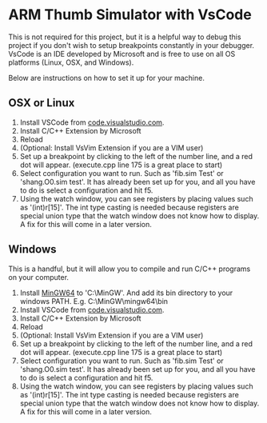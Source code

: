 # ARM Thumb Simulator with VsCode

This is not required for this project, but it is a helpful way to debug this project if you don't wish to setup breakpoints constantly in your debugger.
VsCode is an IDE developed by Microsoft and is free to use on all OS platforms (Linux, OSX, and Windows).

Below are instructions on how to set it up for your machine.

## OSX or Linux

1. Install VSCode from [code.visualstudio.com](https://code.visualstudio.com).
2. Install C/C++ Extension by Microsoft
3. Reload
4. (Optional: Install VsVim Extension if you are a VIM user)
5. Set up a breakpoint by clicking to the left of the number line, and a red dot will appear. (execute.cpp line 175 is a great place to start)
6. Select configuration you want to run. Such as 'fib.sim Test' or 'shang.O0.sim test'. It has already been set up for you, and all you have to do is select a configuration and hit f5.
7. Using the watch window, you can see registers by placing values such as '(int)r[15]'. The int type casting is needed because registers are special union type that the watch window does not know how to display. A fix for this will come in a later version.

## Windows
This is a handful, but it will allow you to compile and run C/C++ programs on your computer.

1. Install [MinGW64](https://mingw-w64.org) to 'C:\MinGW'. And add its bin directory to your windows PATH. E.g. C:\MinGW\mingw64\bin
2. Install VSCode from [code.visualstudio.com](https://code.visualstudio.com).
3. Install C/C++ Extension by Microsoft
4. Reload
5. (Optional: Install VsVim Extension if you are a VIM user)
6. Set up a breakpoint by clicking to the left of the number line, and a red dot will appear. (execute.cpp line 175 is a great place to start)
7. Select configuration you want to run. Such as 'fib.sim Test' or 'shang.O0.sim test'. It has already been set up for you, and all you have to do is select a configuration and hit f5.
8. Using the watch window, you can see registers by placing values such as '(int)r[15]'. The int type casting is needed because registers are special union type that the watch window does not know how to display. A fix for this will come in a later version.